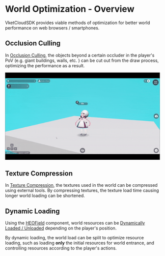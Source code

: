 # World Optimization - Overview

VketCloudSDK provides viable methods of optimization for better world performance on web browsers / smartphones.

## Occlusion Culling

In [Occlusion Culling](./OcclusionCulling.md), the objects beyond a certain occluder in the player's PoV (e.g. giant buildings, walls, etc. ) can be cut out from the draw process, optimizing the performance as a result.

![OcclusionCulling_Result](img/OcclusionCulling_Result.gif)

## Texture Compression

In [Texture Compression](./TextureCompression.md), the textures used in the world can be compressed using external tools.
By compressing textures, the texture load time causing longer world loading can be shortened.

## Dynamic Loading

Using the [HEOField](../HEOComponents/HEOField.md) component, world resources can be [Dynamically Loaded / Unloaded](../HEOComponents/HEOField.md#configure-dynamic-loading) depending on the player's position.

By dynamic loading, the world load can be split to optimize resource loading, such as loading **only** the initial resources for world entrance, and controlling resources according to the player's actions.
